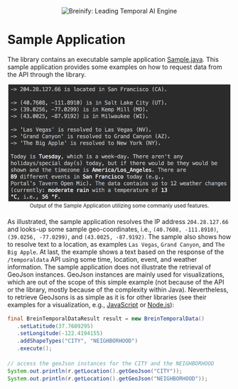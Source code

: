 <p align="center">
  <img src="https://www.breinify.com/img/Breinify_logo.png" alt="Breinify: Leading Temporal AI Engine" width="250">
</p>

# Sample Application

The library contains an executable sample application [Sample.java](../../src/com/brein/sample/Sample.java). This sample
application provides some examples on how to request data from the API through the library.

<p align="center">
  <img src="https://raw.githubusercontent.com/Breinify/brein-api-library-java/master/documentation/img/sample-response-output.png" alt="Output of the Sample Application" width="500"><br/>
  <sup>Output of the Sample Application utilizing some commanly used features.</sup>
</p>

As illustrated, the sample application resolves the IP address `204.28.127.66` and looks-up some sample geo-coordinates, i.e., 
`(40.7608, -111.8910)`, `(39.0256, -77.0299)`, and `(43.0025, -87.9192)`. The sample also shows how to resolve text to a location, 
as examples `Las Vegas`, `Grand Canyon`, and `The Big Apple`. At last, the example shows a text based on the response of the
`/temporaldata` API using some time, location, event, and weather information. The sample application does not
 illustrate the retrieval of GeoJson instances. GeoJson instances are mainly used for visualizations, which are out
 of the scope of this simple example (not because of the API or the library, mostly because of the complexity within Java). 
 Nevertheless, to retrieve GeoJsons is as simple as it is for other libraries (see their examples for a visualization, e.g.,
 [JavaScript](https://github.com/Breinify/brein-api-library-javascript-browser#reverse-geocoding-retrieve-geojsons-for-eg-cities-neighborhoods-or-zip-codes) or 
 [Node.js](https://github.com/Breinify/brein-api-library-node#reverse-geocoding-retrieve-information-from-coordinates)):
 
 ```java
final BreinTemporalDataResult result = new BreinTemporalData()
    .setLatitude(37.7609295)
    .setLongitude(-122.4194155)
    .addShapeTypes("CITY", "NEIGHBORHOOD")
    .execute();

// access the geoJson instances for the CITY and the NEIGHBORHOOD
System.out.println(r.getLocation().getGeoJson("CITY"));
System.out.println(r.getLocation().getGeoJson("NEIGHBORHOOD"));
 ```